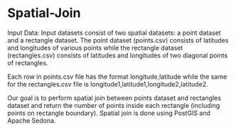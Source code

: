 # Spatial-Join
Input Data: Input datasets consist of two spatial datasets: a point dataset and a rectangle dataset. The point
dataset (points.csv) consists of latitudes and longitudes of various points while the rectangle dataset
(rectangles.csv) consists of latitudes and longitudes of two diagonal points of rectangles.

Each row in points.csv file has the format longitude,latitude while the same for the rectangles.csv
file is longitude1,latitude1,longitude2,latitude2.

Our goal is to perform spatial join between points dataset and rectangles dataset and return the
number of points inside each rectangle (including points on rectangle boundary). Spatial join is done using PostGIS and Apache Sedona.
